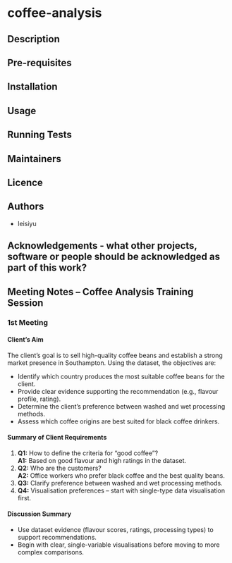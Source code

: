 # coffee-analysis

## Description

## Pre-requisites

## Installation

## Usage

## Running Tests

## Maintainers

## Licence

## Authors
- leisiyu

## Acknowledgements - what other projects, software or people should be acknowledged as part of this work?

## Meeting Notes – Coffee Analysis Training Session

### 1st Meeting

#### **Client’s Aim**
The client’s goal is to sell high-quality coffee beans and establish a strong market presence in Southampton. Using the dataset, the objectives are:

- Identify which country produces the most suitable coffee beans for the client.
- Provide clear evidence supporting the recommendation (e.g., flavour profile, rating).
- Determine the client’s preference between washed and wet processing methods.
- Assess which coffee origins are best suited for black coffee drinkers.

#### **Summary of Client Requirements**
1. **Q1:** How to define the criteria for “good coffee”?  
   **A1:** Based on good flavour and high ratings in the dataset.  
2. **Q2:** Who are the customers?  
   **A2:** Office workers who prefer black coffee and the best quality beans.  
3. **Q3:** Clarify preference between washed and wet processing methods.  
4. **Q4:** Visualisation preferences – start with single-type data visualisation first.  

#### **Discussion Summary**
- Use dataset evidence (flavour scores, ratings, processing types) to support recommendations.
- Begin with clear, single-variable visualisations before moving to more complex comparisons.
